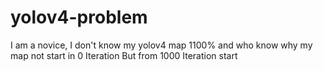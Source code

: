 # yolov4-problem
 I am a novice, I don't know my yolov4 map 1100% and who know why my map not start in 0 Iteration  But from 1000 Iteration  start
